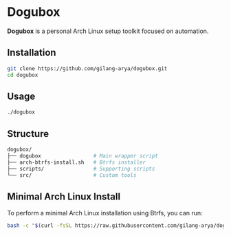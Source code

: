 # Dogubox

**Dogubox** is a personal Arch Linux setup toolkit focused on automation.

## Installation

```bash
git clone https://github.com/gilang-arya/dogubox.git
cd dogubox
```

## Usage

```bash
./dogubox
```

## Structure

```bash
dogubox/
├── dogubox                 # Main wrapper script
├── arch-btrfs-install.sh   # Btrfs installer
├── scripts/                # Supporting scripts
└── src/                    # Custom tools
```

## Minimal Arch Linux Install

To perform a minimal Arch Linux installation using Btrfs, you can run:

```bash
bash -c "$(curl -fsSL https://raw.githubusercontent.com/gilang-arya/dogubox/main/arch-btrfs-install.sh)"
```
